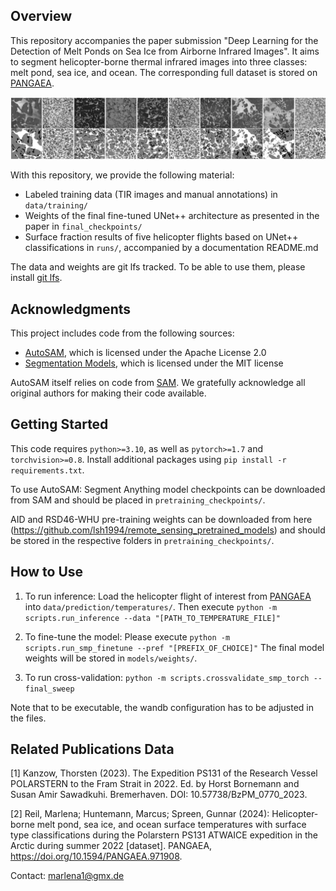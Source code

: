 ## Overview
This repository accompanies the paper submission "Deep Learning for the Detection of Melt Ponds on Sea Ice from Airborne Infrared Images". It aims to segment helicopter-borne thermal infrared images into three classes: melt pond, sea ice, and ocean. The corresponding full dataset is stored on [PANGAEA](https://doi.org/10.1594/PANGAEA.971908).

![alt text](image.png)

With this repository, we provide the following material:
- Labeled training data (TIR images and manual annotations) in ```data/training/```
- Weights of the final fine-tuned UNet++ architecture as presented in the paper in ```final_checkpoints/```
- Surface fraction results of five helicopter flights based on UNet++ classifications in ```runs/```, accompanied by a documentation README.md

The data and weights are git lfs tracked. To be able to use them, please install [git lfs](https://git-lfs.com/).

## Acknowledgments
This project includes code from the following sources:

- [AutoSAM](https://github.com/xhu248/AutoSAM), which is licensed under the Apache License 2.0
- [Segmentation Models](https://github.com/qubvel-org/segmentation_models.pytorch), which is licensed under the MIT license

AutoSAM itself relies on code from [SAM](https://github.com/facebookresearch/segment-anything/). We gratefully acknowledge all original authors for making their code available.

## Getting Started
This code requires ```python>=3.10```, as well as ```pytorch>=1.7``` and ```torchvision>=0.8```. Install additional packages using ```pip install -r requirements.txt```.

To use AutoSAM: Segment Anything model checkpoints can be downloaded from SAM and should be placed in ```pretraining_checkpoints/```.

AID and RSD46-WHU pre-training weights can be downloaded from here (https://github.com/lsh1994/remote_sensing_pretrained_models) and should be stored in the respective folders in ```pretraining_checkpoints/```.

## How to Use
1) To run inference: Load the helicopter flight of interest from [PANGAEA](https://doi.org/10.1594/PANGAEA.971908) into ```data/prediction/temperatures/```. Then execute 
```python -m scripts.run_inference --data "[PATH_TO_TEMPERATURE_FILE]"```

2) To fine-tune the model: Please execute
```python -m scripts.run_smp_finetune --pref "[PREFIX_OF_CHOICE]"```
The final model weights will be stored in ```models/weights/```.

3) To run cross-validation:
```python -m scripts.crossvalidate_smp_torch --final_sweep```

Note that to be executable, the wandb configuration has to be adjusted in the files.

## Related Publications Data
[1] Kanzow, Thorsten (2023). The Expedition PS131 of the Research Vessel POLARSTERN to the Fram Strait in 2022. Ed. by Horst Bornemann and Susan Amir Sawadkuhi. Bremerhaven. DOI: 10.57738/BzPM_0770_2023.

[2] Reil, Marlena; Huntemann, Marcus; Spreen, Gunnar (2024): Helicopter-borne melt pond, sea ice, and ocean surface temperatures with surface type classifications during the Polarstern PS131 ATWAICE expedition in the Arctic during summer 2022 [dataset]. PANGAEA, https://doi.org/10.1594/PANGAEA.971908.


Contact: marlena1@gmx.de